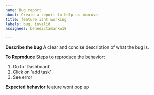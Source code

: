 ```yaml
---
name: Bug report
about: Create a report to help us improve
title: feature isnt working
labels: bug, invalid
assignees: benedictamankw18

---
```


**Describe the bug**
A clear and concise description of what the bug is.

**To Reproduce**
Steps to reproduce the behavior:
1. Go to 'Dashboard'
2. Click on 'add task'
3. See error

**Expected behavior**
feature wont pop up
